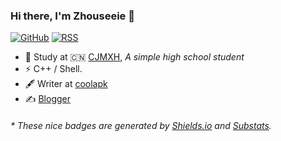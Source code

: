 ### Hi there, I'm Zhouseeie 👋

[![GitHub](https://img.shields.io/badge/dynamic/json?logo=github&label=GitHub&labelColor=495867&color=495867&query=%24.data.totalSubs&url=https%3A%2F%2Fapi.spencerwoo.com%2Fsubstats%2F%3Fsource%3Dgithub%26queryKey%3Dzhouseeie&style=flat-square)](https://github.com/zhouseeie)
[![RSS](https://img.shields.io/badge/dynamic/json?logo=rss&logoColor=white&label=RSS&labelColor=95B8D1&color=95B8D1&query=%24.data.totalSubs&url=https%3A%2F%2Fapi.spencerwoo.com%2Fsubstats%2F%3Fsource%3Dfeedly%257Cinoreader%257CfeedsPub%26queryKey%3Dnorss&style=flat-square)](norss)

- 🍻 Study at 🇨🇳 [CJMXH](http://cjmxh.csedu.gov.cn/), _A simple high school student_
- ⚡ C++ / Shell.
- 🖋 Writer at [coolapk]( )
- ✍️ [Blogger](https://zhouseeie.github.io/#%E4%B8%BB%E9%A1%B5)

<h6>* These nice badges are generated by <a href="https://shields.io/">Shields.io</a> and <a href="https://github.com/spencerwooo/Substats">Substats</a>.</h6>
